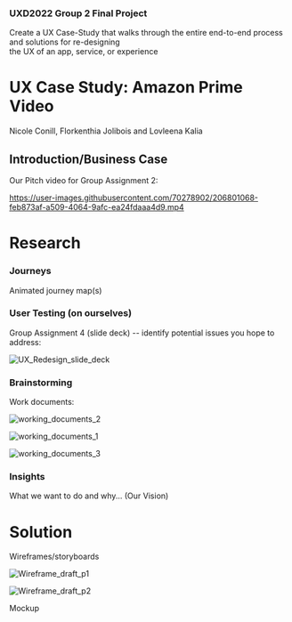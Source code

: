 ### UXD2022 Group 2 Final Project      
Create a UX Case-Study that walks through the entire end-to-end process and solutions for re-designing      
the UX of an app, service, or experience


# UX Case Study: Amazon Prime Video
Nicole Conill, Florkenthia Jolibois and Lovleena Kalia 

## Introduction/Business Case
Our Pitch video for Group Assignment 2:

https://user-images.githubusercontent.com/70278902/206801068-feb873af-a509-4064-9afc-ea24fdaaa4d9.mp4



# Research

### Journeys
Animated journey map(s)

### User Testing (on ourselves)
Group Assignment 4 (slide deck) -- identify potential issues you hope to address:

![UX_Redesign_slide_deck](https://user-images.githubusercontent.com/70278902/206825327-11323643-8fc2-42e1-b8ba-0daecbfb64ee.png)

### Brainstorming
Work documents:

![working_documents_2](https://user-images.githubusercontent.com/70278902/206817889-f51a27a9-f03f-4ec0-8836-d694510e8ca8.png)

![working_documents_1](https://user-images.githubusercontent.com/70278902/206812630-3e6433a8-3398-46b6-a795-f2db6ad18ce8.png)

![working_documents_3](https://user-images.githubusercontent.com/70278902/206822987-4c9bb0a6-0df6-4f89-98d3-c7147ca5f9d8.png)

### Insights
What we want to do and why... (Our Vision)

# Solution

Wireframes/storyboards

![Wireframe_draft_p1](https://user-images.githubusercontent.com/70278902/206943841-c562788f-6658-43f4-bf92-ad9a1ad9f2fb.png)

![Wireframe_draft_p2](https://user-images.githubusercontent.com/70278902/206943872-1dceecd6-745d-447d-81d4-6ee1bf09c8ea.png)

Mockup

